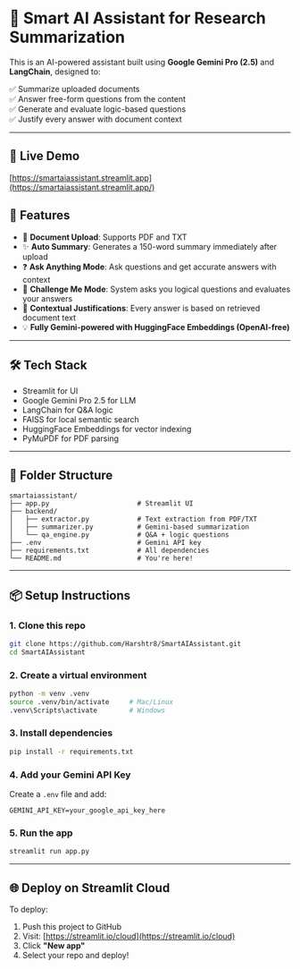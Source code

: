 # 🤖 Smart AI Assistant for Research Summarization

This is an AI-powered assistant built using **Google Gemini Pro (2.5)** and **LangChain**, designed to:

✅ Summarize uploaded documents  
✅ Answer free-form questions from the content  
✅ Generate and evaluate logic-based questions  
✅ Justify every answer with document context  

---

## 🔗 Live Demo

[https://smartaiassistant.streamlit.app](https://smartaiassistant.streamlit.app/)


## 🚀 Features

- 📄 **Document Upload**: Supports PDF and TXT
- ✨ **Auto Summary**: Generates a 150-word summary immediately after upload
- ❓ **Ask Anything Mode**: Ask questions and get accurate answers with context
- 🧠 **Challenge Me Mode**: System asks you logical questions and evaluates your answers
- 📌 **Contextual Justifications**: Every answer is based on retrieved document text
- 💡 **Fully Gemini-powered with HuggingFace Embeddings (OpenAI-free)**

---

## 🛠️ Tech Stack

- Streamlit for UI  
- Google Gemini Pro 2.5 for LLM  
- LangChain for Q&A logic  
- FAISS for local semantic search  
- HuggingFace Embeddings for vector indexing  
- PyMuPDF for PDF parsing  

---

## 📂 Folder Structure

```
smartaiassistant/
├── app.py                      # Streamlit UI
├── backend/
│   ├── extractor.py            # Text extraction from PDF/TXT
│   ├── summarizer.py           # Gemini-based summarization
│   └── qa_engine.py            # Q&A + logic questions
├── .env                        # Gemini API key
├── requirements.txt            # All dependencies
└── README.md                   # You're here!
```

---

## 📦 Setup Instructions

### 1. Clone this repo

```bash
git clone https://github.com/Harshtr8/SmartAIAssistant.git
cd SmartAIAssistant
```

### 2. Create a virtual environment

```bash
python -m venv .venv
source .venv/bin/activate     # Mac/Linux
.venv\Scripts\activate        # Windows
```

### 3. Install dependencies

```bash
pip install -r requirements.txt
```

### 4. Add your Gemini API Key

Create a `.env` file and add:

```
GEMINI_API_KEY=your_google_api_key_here
```

### 5. Run the app

```bash
streamlit run app.py
```

---

## 🌐 Deploy on Streamlit Cloud

To deploy:
1. Push this project to GitHub
2. Visit: [https://streamlit.io/cloud](https://streamlit.io/cloud)
3. Click **"New app"**
4. Select your repo and deploy!

